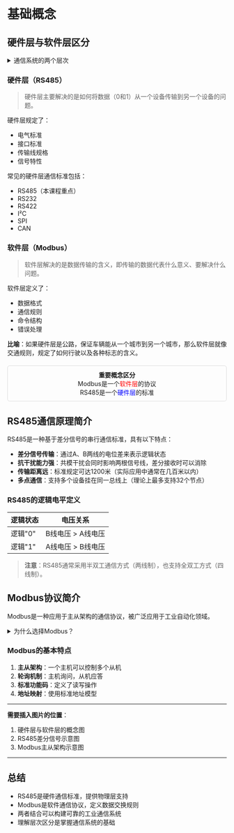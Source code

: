 # 基础概念

## 硬件层与软件层区分

<details>
<summary>通信系统的两个层次</summary>

在讨论通信系统时，我们需要从两个层面来分析：

- **硬件层**：解决数据如何传输的问题
- **软件层**：解决数据传输含义的问题

这两个层面共同构成了完整的通信系统。
</details>

### 硬件层（RS485）

> 硬件层主要解决的是如何将数据（0和1）从一个设备传输到另一个设备的问题。

硬件层规定了：
- 电气标准
- 接口标准
- 传输线规格
- 信号特性

常见的硬件层通信标准包括：
- RS485（本课程重点）
- RS232
- RS422
- I²C
- SPI
- CAN

### 软件层（Modbus）

> 软件层解决的是数据传输的含义，即传输的数据代表什么意义、要解决什么问题。

软件层定义了：
- 数据格式
- 通信规则
- 命令结构
- 错误处理

**比喻**：如果硬件层是公路，保证车辆能从一个城市到另一个城市，那么软件层就像交通规则，规定了如何行驶以及各种标志的含义。

<div style="text-align: center; margin: 20px 0; padding: 10px; border: 1px solid #ddd; border-radius: 5px;">
<strong>重要概念区分</strong><br>
Modbus是一个<span style="color: red;">软件层</span>的协议<br>
RS485是一个<span style="color: blue;">硬件层</span>的标准
</div>

## RS485通信原理简介

RS485是一种基于差分信号的串行通信标准，具有以下特点：

- **差分信号传输**：通过A、B两线的电位差来表示逻辑状态
- **抗干扰能力强**：共模干扰会同时影响两根信号线，差分接收时可以消除
- **传输距离远**：标准规定可达1200米（实际应用中通常在几百米以内）
- **多点通信**：支持多个设备挂在同一总线上（理论上最多支持32个节点）

### RS485的逻辑电平定义

| 逻辑状态 | 电压关系 |
|---------|---------|
| 逻辑"0"  | B线电压 > A线电压 |
| 逻辑"1"  | A线电压 > B线电压 |

> **注意**：RS485通常采用半双工通信方式（两线制），也支持全双工方式（四线制）。

## Modbus协议简介

Modbus是一种应用于主从架构的通信协议，被广泛应用于工业自动化领域。

<details>
<summary>为什么选择Modbus？</summary>

Modbus协议有以下优势：
- 开放标准，免费使用
- 易于实现和部署
- 在工业领域广泛应用
- 允许不同厂商的设备互相通信
- 支持多种硬件接口（RS485、RS232、TCP/IP等）

通过统一的通信规约，不同厂商的产品可以相互配合工作，避免了各自定义通信协议带来的兼容性问题。
</details>

### Modbus的基本特点

1. **主从架构**：一个主机可以控制多个从机
2. **轮询机制**：主机询问，从机应答
3. **标准功能码**：定义了读写操作
4. **地址映射**：使用标准地址模型

---

**需要插入图片的位置**：
1. 硬件层与软件层的概念图
2. RS485差分信号示意图
3. Modbus主从架构示意图

---

## 总结

- RS485是硬件通信标准，提供物理层支持
- Modbus是软件通信协议，定义数据交换规则
- 两者结合可以构建可靠的工业通信系统
- 理解层次区分是掌握通信系统的基础 